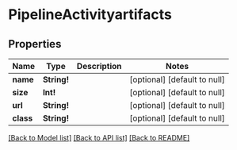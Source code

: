 # PipelineActivityartifacts

## Properties
Name | Type | Description | Notes
------------ | ------------- | ------------- | -------------
**name** | **String!** |  | [optional] [default to null]
**size** | **Int!** |  | [optional] [default to null]
**url** | **String!** |  | [optional] [default to null]
**class** | **String!** |  | [optional] [default to null]

[[Back to Model list]](../README.md#documentation-for-models) [[Back to API list]](../README.md#documentation-for-api-endpoints) [[Back to README]](../README.md)


